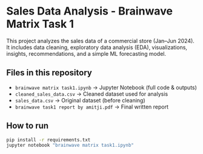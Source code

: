 # Sales Data Analysis - Brainwave Matrix Task 1  

This project analyzes the sales data of a commercial store (Jan–Jun 2024).  
It includes data cleaning, exploratory data analysis (EDA), visualizations, insights, recommendations, and a simple ML forecasting model.  

## Files in this repository
- `brainwave matrix task1.ipynb` → Jupyter Notebook (full code & outputs)  
- `cleaned_sales_data.csv` → Cleaned dataset used for analysis  
- `sales_data.csv` → Original dataset (before cleaning)  
- `brainwave task1 report by amitji.pdf` → Final written report  

## How to run
```bash
pip install -r requirements.txt
jupyter notebook "brainwave matrix task1.ipynb"
